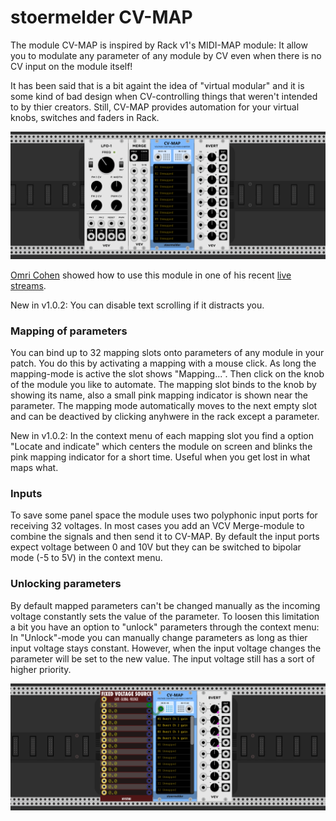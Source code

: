 # stoermelder CV-MAP

The module CV-MAP is inspired by Rack v1's MIDI-MAP module: It allow you to modulate any parameter of any module by CV even when there is no CV input on the module itself! 

It has been said that is a bit againt the idea of "virtual modular" and it is some kind of bad design when CV-controlling things that weren't intended to by thier creators. Still, CV-MAP provides automation for your virtual knobs, switches and faders in Rack.

![CV-MAP Intro](./CVMap-intro.gif)

[Omri Cohen](https://omricohencomposer.bandcamp.com/) showed how to use this module in one of his recent [live streams](https://youtu.be/RSvWeBZzYEA?t=2522).

New in v1.0.2: You can disable text scrolling if it distracts you.

### Mapping of parameters

You can bind up to 32 mapping slots onto parameters of any module in your patch. You do this by activating a mapping with a mouse click. As long the mapping-mode is active the slot shows "Mapping...". Then click on the knob of the module you like to automate. The mapping slot binds to the knob by showing its name, also a small pink mapping indicator is shown near the parameter. The mapping mode automatically moves to the next empty slot and can be deactived by clicking anyhwere in the rack except a parameter.

New in v1.0.2: In the context menu of each mapping slot you find a option "Locate and indicate" which centers the module on screen and blinks the pink mapping indicator for a short time. Useful when you get lost in what maps what.

### Inputs

To save some panel space the module uses two polyphonic input ports for receiving 32 voltages. In most cases you add an VCV Merge-module to combine the signals and then send it to CV-MAP. By default the input ports expect voltage between 0 and 10V but they can be switched to bipolar mode (-5 to 5V) in the context menu.

### Unlocking parameters

By default mapped parameters can't be changed manually as the incoming voltage constantly sets the value of the parameter. To loosen this limitation a bit you have an option to "unlock" parameters through the context menu: In "Unlock"-mode you can manually change parameters as long as thier input voltage stays constant. However, when the input voltage changes the parameter will be set to the new value. The input voltage still has a sort of higher priority.

![CV-MAP Intro](./CVMap-unlocked.gif)